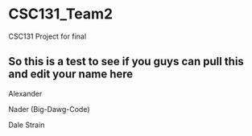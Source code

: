 # CSC131_Team2
CSC131 Project for final

So this is a test to see if you guys can pull this and edit your
name here
--------------
Alexander

Nader (Big-Dawg-Code)

Dale Strain
